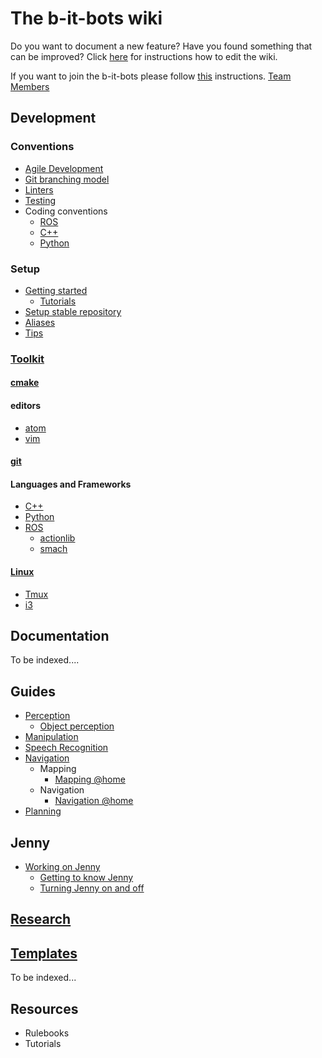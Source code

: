 # The b-it-bots wiki

Do you want to document a new feature? Have you found something that can be improved? Click [here](CONTRIBUTING) for instructions how to edit the wiki.

If you want to join the b-it-bots please follow [this](joining) instructions.
[Team Members](team)  

## Development
### Conventions
* [Agile Development](/development/conventions/agile-development/agile-development)
* [Git branching model](/development/conventions/git/git-branching-model)
* [Linters](/development/conventions/linters/linters)
* [Testing](/development/conventions/testing/testing)
* Coding conventions
    * [ROS](/development/conventions/coding/ROS)
    * [C++](/development/conventions/coding/cpp)
    * [Python](/development/conventions/coding/python)
### Setup
- [Getting started](development/setup/getting-started)
    * [Tutorials](development/setup/tutorials)
- [Setup stable repository](development/setup/setup-stable)
- [Aliases](development/setup/aliases)
- [Tips](development/setup/tips)

### [Toolkit](development/toolkit/tools)

#### [cmake](development/toolkit/cmake/cmake)

#### editors
* [atom](development/toolkit/editors/atom/atom)
* [vim](development/toolkit/editors/vim/vim)

#### [git](development/toolkit/git/git)

#### Languages and Frameworks
* [C++](development/toolkit/languages_and_frameworks/cpp/cpp)
* [Python](development/toolkit/languages_and_frameworks/python/python)
* [ROS](development/toolkit/languages_and_frameworks/ros/ros)
    * [actionlib](development/toolkit/languages_and_frameworks/ros/actionlib)
    * [smach](development/toolkit/languages_and_frameworks/ros/smach)

#### [Linux](development/toolkit/linux/linux)
* [Tmux](development/toolkit/linux/tmux/tmux)
* [i3](development/toolkit/tools#i3)

## Documentation
To be indexed....

## Guides
- [Perception](/guides/domains/perception/perception)
  - [Object perception](/guides/domains/perception/object-perception)
- [Manipulation](/guides/domains/manipulation/manipulation)
- [Speech Recognition](/guides/domains/speech/speech)
- [Navigation](/guides/domains/navigation/navigation)
  - Mapping
    - [Mapping @home](/guides/domains/navigation/mapping-athome)
  - Navigation
    - [Navigation @home](/guides/domains/navigation/navigation-athome)
- [Planning](/guides/domains/planning/planning)

## Jenny
* [Working on Jenny](/jenny/working-on-jenny)
  * [Getting to know Jenny](/jenny/getting-to-know-jenny)
  * [Turning Jenny on and off](/jenny/turning-jenny-on-and-off)

## [Research](research/research)


## [Templates](templates/templates)
To be indexed...

## Resources
* Rulebooks
* Tutorials
